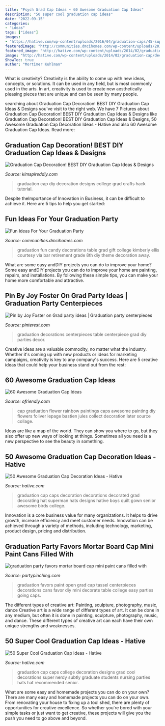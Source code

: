 ```yaml
---
title: "Psych Grad Cap Ideas ~ 60 Awesome Graduation Cap Ideas"
description: "50 super cool graduation cap ideas"
date: "2022-09-15"
categories:
- "ideas"
tags: ["ideas"]
images:
- "https://hative.com/wp-content/uploads/2016/04/graduation-caps/45-super-cool-graduation-cap-ideas.jpg"
featuredImage: "http://communities.dmcihomes.com/wp-content/uploads/2015/03/graduation-food-ideas.jpg"
featured_image: "http://hative.com/wp-content/uploads/2014/02/graduation-cap/decorating-graduation-cap-34.jpg"
image: "http://hative.com/wp-content/uploads/2014/02/graduation-cap/decorating-graduation-cap-34.jpg"
ShowToc: true
author: "Mortimer Kuhlman"
---
```



What is creativity?
Creativity is the ability to come up with new ideas, concepts, or solutions. It can be used in any field, but is most commonly used in the arts. In art, creativity is used to create new aesthetically pleasing pieces that are unique and can be seen by many people.

	

		
searching about Graduation Cap Decoration! BEST DIY Graduation Cap Ideas &amp; Designs you've visit to the right web. We have 7 Pictures about Graduation Cap Decoration! BEST DIY Graduation Cap Ideas &amp; Designs like Graduation Cap Decoration! BEST DIY Graduation Cap Ideas &amp; Designs, 50 Awesome Graduation Cap Decoration Ideas - Hative and also 60 Awesome Graduation Cap Ideas. Read more:
		
    
## Graduation Cap Decoration! BEST DIY Graduation Cap Ideas &amp; Designs

<img loading=lazy src="https://kimspireddiy.com/wp-content/uploads/2019/03/Graduation-Cap-Decoration-BEST-DIY-Graduation-Cap-Ideas-Designs-13.jpg" onerror="this.onerror=null;this.src='https://tse1.mm.bing.net/th?id=OIP.XvOC9TqYYoMRqnT9qcU3VQHaLH&amp;pid=15.1';" alt="Graduation Cap Decoration! BEST DIY Graduation Cap Ideas &amp; Designs">

_Source: kimspireddiy.com_

>graduation cap diy decoration designs college grad crafts hack tutorial. 

	

Despite theImportance of Innovation in Business, it can be difficult to achieve it. Here are 5 tips to help you get started: 

    
## Fun Ideas For Your Graduation Party

<img loading=lazy src="http://communities.dmcihomes.com/wp-content/uploads/2015/03/graduation-food-ideas.jpg" onerror="this.onerror=null;this.src='https://tse1.mm.bing.net/th?id=OIP.UHToK7XT43exBI32VBc7rgHaJ3&amp;pid=15.1';" alt="Fun Ideas For Your Graduation Party">

_Source: communities.dmcihomes.com_

>graduation fun candy decorations table grad gift college kimberly ellis courtesy via bar retirement grade 8th diy theme decoration away. 

	

What are some easy andDIY projects you can do to improve your home?
Some easy andDIY projects you can do to improve your home are painting, repairs, and installations. By following these simple tips, you can make your home more comfortable and attractive.

    
## Pin By Joy Foster On Grad Party Ideas | Graduation Party Centerpieces

<img loading=lazy src="https://i.pinimg.com/736x/7f/db/74/7fdb74fb583b6acb25ce36476e1aab89--college-graduation-graduation-ideas.jpg" onerror="this.onerror=null;this.src='https://tse3.mm.bing.net/th?id=OIP.TQ2KTMeppnoM6KkoVCHjHwHaHa&amp;pid=15.1';" alt="Pin by Joy Foster on Grad party ideas | Graduation party centerpieces">

_Source: pinterest.com_

>graduation decorations centerpieces table centerpiece grad diy parties decor. 

	

Creative ideas are a valuable commodity, no matter what the industry. Whether it's coming up with new products or ideas for marketing campaigns, creativity is key to any company's success. Here are 5 creative ideas that could help your business stand out from the rest: 

    
## 60 Awesome Graduation Cap Ideas

<img loading=lazy src="http://ofriendly.com/wp-content/uploads/2016/11/graduation-caps/49-graduation-cap-ideas.jpg" onerror="this.onerror=null;this.src='https://tse4.mm.bing.net/th?id=OIP.r3xwfNYsO0jq-1vpK1Y8jwHaHb&amp;pid=15.1';" alt="60 Awesome Graduation Cap Ideas">

_Source: ofriendly.com_

>cap graduation flower rainbow paintings caps awesome painting diy flowers foliver lepage bastien jules collect decoration later source collage. 

	

Ideas are like a map of the world. They can show you where to go, but they also offer up new ways of looking at things. Sometimes all you need is a new perspective to see the beauty in something.

    
## 50 Awesome Graduation Cap Decoration Ideas - Hative

<img loading=lazy src="http://hative.com/wp-content/uploads/2014/02/graduation-cap/decorating-graduation-cap-34.jpg" onerror="this.onerror=null;this.src='https://tse3.mm.bing.net/th?id=OIP.Kfo38FY-syDnh6NYQmnVjQHaJ4&amp;pid=15.1';" alt="50 Awesome Graduation Cap Decoration Ideas - Hative">

_Source: hative.com_

>graduation cap caps decoration decorations decorated grad decorating hat superman hats designs hative boys quilt gown senior awesome birds college. 

	

Innovation is a core business value for many organizations. It helps to drive growth, increase efficiency and meet customer needs. Innovation can be achieved through a variety of methods, including technology, marketing, product design, pricing and distribution.

    
## Graduation Party Favors Mortar Board Cap Mini Paint Cans Filled With

<img loading=lazy src="http://partypinching.com/wp-content/uploads/2016/11/cache_4098887304.png" onerror="this.onerror=null;this.src='https://tse2.mm.bing.net/th?id=OIP.u7jLjQ5tKBmwjR5qidElMQHaJ4&amp;pid=15.1';" alt="graduation party favors mortar board cap mini paint cans filled with">

_Source: partypinching.com_

>graduation favors paint open grad cap tassel centerpieces decorations cans favor diy mini decorate table college easy parties going caps. 

	

The different types of creative art: Painting, sculpture, photography, music, dance
Creative art is a wide range of different types of art. It can be done in any medium, but often it is done in painting, sculpture, photography, music, and dance. These different types of creative art can each have their own unique strengths and weaknesses.

    
## 50 Super Cool Graduation Cap Ideas - Hative

<img loading=lazy src="https://hative.com/wp-content/uploads/2016/04/graduation-caps/45-super-cool-graduation-cap-ideas.jpg" onerror="this.onerror=null;this.src='https://tse4.mm.bing.net/th?id=OIP.xxKwcbjAVpykz7yO1tnhsgHaHW&amp;pid=15.1';" alt="50 Super Cool Graduation Cap Ideas - Hative">

_Source: hative.com_

>graduation cap caps college decoration designs grad cool decorations super nerdy subtly graduate students nursing parties hats hat recommended senior. 

	

What are some easy and homemade projects you can do on your own?
There are many easy and homemade projects you can do on your own. From renovating your house to fixing up a tool shed, there are plenty of opportunities for creative excellence. So whether you're bored with your simple tasks or just want to get creative, these projects will give you the push you need to go above and beyond.

